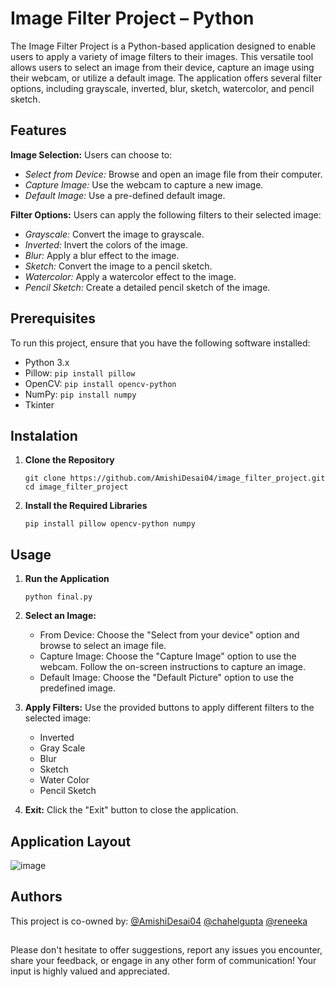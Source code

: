 # Image Filter Project – Python

The Image Filter Project is a Python-based application designed to enable users to apply a variety of image filters to their images. This versatile tool allows users to select an image from their device, capture an image using their webcam, or utilize a default image. The application offers several filter options, including grayscale, inverted, blur, sketch, watercolor, and pencil sketch.

## Features

**Image Selection:**  Users can choose to:

  *	<i>Select from Device:</i> Browse and open an image file from their computer.
  * <i>Capture Image:</i> Use the webcam to capture a new image.
  * <i>Default Image:</i> Use a pre-defined default image.

**Filter Options:** Users can apply the following filters to their selected image:

 * <i>Grayscale:</i> Convert the image to grayscale.
 * <i>Inverted:</i> Invert the colors of the image.
 * <i>Blur:</i> Apply a blur effect to the image.
 * <i>Sketch:</i> Convert the image to a pencil sketch.
 * <i>Watercolor:</i> Apply a watercolor effect to the image.
 * <i>Pencil Sketch:</i> Create a detailed pencil sketch of the image.

## Prerequisites

To run this project, ensure that you have the following software installed:

* Python 3.x
* Pillow: `pip install pillow`
* OpenCV: `pip install opencv-python`
* NumPy: `pip install numpy`
* Tkinter

## Instalation

1. **Clone the Repository**
   
   ```
   git clone https://github.com/AmishiDesai04/image_filter_project.git
   cd image_filter_project
   ```
   
2. **Install the Required Libraries**
   
   ```
   pip install pillow opencv-python numpy
   ```

## Usage

1. **Run the Application**
   ```
   python final.py
   ```
   
2. **Select an Image:**
   
   - From Device: Choose the "Select from your device" option and browse to select an image file.
   - Capture Image: Choose the "Capture Image" option to use the webcam. Follow the on-screen instructions to capture an image.
   - Default Image: Choose the "Default Picture" option to use the predefined image.

3. **Apply Filters:** Use the provided buttons to apply different filters to the selected image:
   
   * Inverted
   * Gray Scale
   * Blur
   * Sketch
   * Water Color
   * Pencil Sketch
     
4. **Exit:** Click the "Exit" button to close the application.

## Application Layout

![image](https://github.com/AmishiDesai04/image_filter_project/assets/170110607/b4e1d297-1c84-46c2-b33e-8fae479e4cac)

## Authors

This project is co-owned by: [@AmishiDesai04](https://www.github.com/AmishiDesai04) [@chahelgupta](https://www.github.com/chahelgupta) [@reneeka](https://www.github.com/reneeka)

##

Please don't hesitate to offer suggestions, report any issues you encounter, share your feedback, or engage in any other form of communication! Your input is highly valued and appreciated.

